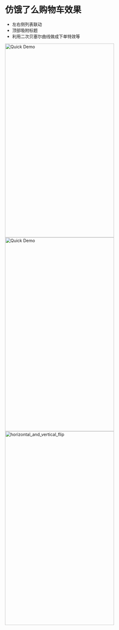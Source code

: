 # 仿饿了么购物车效果

* 左右侧列表联动
* 顶部吸附标题
* 利用二次贝塞尔曲线做成下单特效等

<img src="/picture/picture1.png?raw=true" width=360 height=640 alt="Quick Demo">
<img src="/picture/picture2.png?raw=true" width=360 height=640 alt="Quick Demo">
<img src="/picture/gif1.gif?raw=true" width=360 height=640 alt="horizontal_and_vertical_flip">